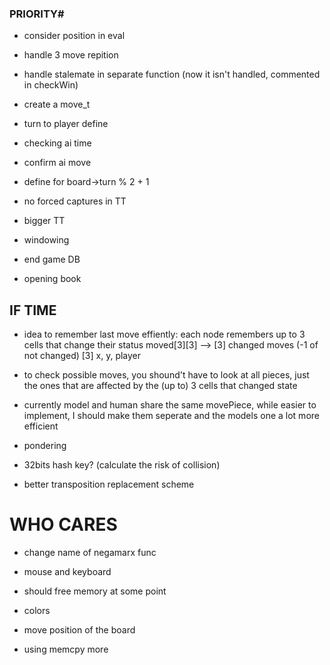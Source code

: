 ### PRIORITY# ##
- consider position in eval

- handle 3 move repition

- handle stalemate in separate function (now it isn't handled, commented in checkWin)

- create a move_t

- turn to player define

- checking ai time

- confirm ai move

- define for board->turn % 2 + 1

- no forced captures in TT
- bigger TT

- windowing

- end game DB
- opening book

## IF TIME ##
- idea to remember last move effiently: each node remembers up to 3 cells that change their status 
    moved[3][3] --> [3] changed moves (-1 of not changed)
                    [3] x, y, player
- to check possible moves, you shound't have to look at all pieces, just the ones that are affected by the (up to) 3 cells that changed state

- currently model and human share the same movePiece, while easier to implement, I should make them seperate and the models one a lot more efficient

- pondering

- 32bits hash key? (calculate the risk of collision)

- better transposition replacement scheme

# WHO CARES #
- change name of negamarx func

- mouse and keyboard

- should free memory at some point

- colors

- move position of the board

- using memcpy more
